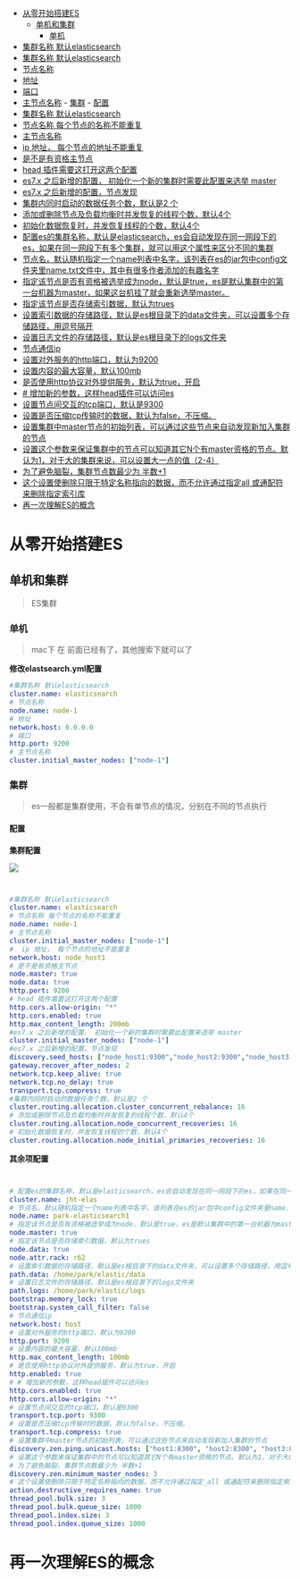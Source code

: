 <!-- TOC -->

- [从零开始搭建ES](#从零开始搭建es)
    - [单机和集群](#单机和集群)
        - [单机](#单机)
- [集群名称 默认elasticsearch](#集群名称-默认elasticsearch)
- [集群名称 默认elasticsearch](#集群名称-默认elasticsearch)
- [节点名称](#节点名称)
- [地址](#地址)
- [端口](#端口)
- [主节点名称](#主节点名称)
        - [集群](#集群)
            - [配置](#配置)
- [集群名称 默认elasticsearch](#集群名称-默认elasticsearch)
- [节点名称 每个节点的名称不能重复](#节点名称-每个节点的名称不能重复)
- [主节点名称](#主节点名称)
- [ip 地址， 每个节点的地址不能重复](#ip-地址-每个节点的地址不能重复)
- [是不是有资格主节点](#是不是有资格主节点)
- [head 插件需要这打开这两个配置](#head-插件需要这打开这两个配置)
- [es7.x 之后新增的配置， 初始化一个新的集群时需要此配置来选举 master](#es7x-之后新增的配置-初始化一个新的集群时需要此配置来选举-master)
- [es7.x 之后新增的配置，节点发现](#es7x-之后新增的配置节点发现)
- [集群内同时启动的数据任务个数，默认是2 个](#集群内同时启动的数据任务个数默认是2-个)
- [添加或删除节点及负载均衡时并发恢复的线程个数，默认4个](#添加或删除节点及负载均衡时并发恢复的线程个数默认4个)
- [初始化数据恢复时，并发恢复线程的个数，默认4个](#初始化数据恢复时并发恢复线程的个数默认4个)
- [配置es的集群名称，默认是elasticsearch，es会自动发现在同一网段下的es，如果在同一网段下有多个集群，就可以用这个属性来区分不同的集群](#配置es的集群名称默认是elasticsearches会自动发现在同一网段下的es如果在同一网段下有多个集群就可以用这个属性来区分不同的集群)
- [节点名，默认随机指定一个name列表中名字，该列表在es的jar包中config文件夹里name.txt文件中，其中有很多作者添加的有趣名字](#节点名默认随机指定一个name列表中名字该列表在es的jar包中config文件夹里nametxt文件中其中有很多作者添加的有趣名字)
- [指定该节点是否有资格被选举成为node，默认是true，es是默认集群中的第一台机器为master，如果这台机挂了就会重新选举master。](#指定该节点是否有资格被选举成为node默认是truees是默认集群中的第一台机器为master如果这台机挂了就会重新选举master)
- [指定该节点是否存储索引数据，默认为trues](#指定该节点是否存储索引数据默认为trues)
- [设置索引数据的存储路径，默认是es根目录下的data文件夹，可以设置多个存储路径，用逗号隔开](#设置索引数据的存储路径默认是es根目录下的data文件夹可以设置多个存储路径用逗号隔开)
- [设置日志文件的存储路径，默认是es根目录下的logs文件夹](#设置日志文件的存储路径默认是es根目录下的logs文件夹)
- [节点通信ip](#节点通信ip)
- [设置对外服务的http端口，默认为9200](#设置对外服务的http端口默认为9200)
- [设置内容的最大容量，默认100mb](#设置内容的最大容量默认100mb)
- [是否使用http协议对外提供服务，默认为true，开启](#是否使用http协议对外提供服务默认为true开启)
- [# 增加新的参数，这样head插件可以访问es](#-增加新的参数这样head插件可以访问es)
- [设置节点间交互的tcp端口，默认是9300](#设置节点间交互的tcp端口默认是9300)
- [设置是否压缩tcp传输时的数据，默认为false，不压缩。](#设置是否压缩tcp传输时的数据默认为false不压缩)
- [设置集群中master节点的初始列表，可以通过这些节点来自动发现新加入集群的节点](#设置集群中master节点的初始列表可以通过这些节点来自动发现新加入集群的节点)
- [设置这个参数来保证集群中的节点可以知道其它N个有master资格的节点。默认为1，对于大的集群来说，可以设置大一点的值（2-4）](#设置这个参数来保证集群中的节点可以知道其它n个有master资格的节点默认为1对于大的集群来说可以设置大一点的值2-4)
- [为了避免脑裂，集群节点数最少为 半数+1](#为了避免脑裂集群节点数最少为-半数1)
- [这个设置使删除只限于特定名称指向的数据，而不允许通过指定all 或通配符来删除指定索引库](#这个设置使删除只限于特定名称指向的数据而不允许通过指定all-或通配符来删除指定索引库)
- [再一次理解ES的概念](#再一次理解es的概念)

<!-- /TOC -->



# 从零开始搭建ES


## 单机和集群

> ES集群
### 单机

> mac下 在 前面已经有了，其他搜索下就可以了


**修改elastsearch.yml配置**


```yml
#集群名称 默认elasticsearch
cluster.name: elasticsearch
# 节点名称
node.name: node-1
# 地址
network.host: 0.0.0.0
# 端口
http.port: 9200
# 主节点名称
cluster.initial_master_nodes: ["node-1"]

```



### 集群

> es一般都是集群使用，不会有单节点的情况，分别在不同的节点执行



#### 配置

**集群配置**


![](https://xiaoboblog-bucket.oss-cn-hangzhou.aliyuncs.com/blog/20220123002308.png)


```yml


#集群名称 默认elasticsearch
cluster.name: elasticsearch
# 节点名称 每个节点的名称不能重复
node.name: node-1
# 主节点名称
cluster.initial_master_nodes: ["node-1"]
#  ip 地址， 每个节点的地址不能重复
network.host: node_host1
# 是不是有资格主节点
node.master: true
node.data: true
http.port: 9200
# head 插件需要这打开这两个配置
http.cors.allow-origin: "*"
http.cors.enabled: true
http.max_content_length: 200mb
#es7.x 之后新增的配置， 初始化一个新的集群时需要此配置来选举 master
cluster.initial_master_nodes: ["node-1"]
#es7.x 之后新增的配置，节点发现
discovery.seed_hosts: ["node_host1:9300","node_host2:9300","node_host3:9300"]
gateway.recover_after_nodes: 2
network.tcp.keep_alive: true
network.tcp.no_delay: true
transport.tcp.compress: true
#集群内同时启动的数据任务个数，默认是2 个
cluster.routing.allocation.cluster_concurrent_rebalance: 16
# 添加或删除节点及负载均衡时并发恢复的线程个数，默认4个
cluster.routing.allocation.node_concurrent_recoveries: 16
# 初始化数据恢复时，并发恢复线程的个数，默认4个
cluster.routing.allocation.node_initial_primaries_recoveries: 16

```

**其余项配置**


```yml


# 配置es的集群名称，默认是elasticsearch，es会自动发现在同一网段下的es，如果在同一网段下有多个集群，就可以用这个属性来区分不同的集群
cluster.name: jht-elas
# 节点名，默认随机指定一个name列表中名字，该列表在es的jar包中config文件夹里name.txt文件中，其中有很多作者添加的有趣名字
node.name: park-elasticsearch1
# 指定该节点是否有资格被选举成为node，默认是true，es是默认集群中的第一台机器为master，如果这台机挂了就会重新选举master。
node.master: true
# 指定该节点是否存储索引数据，默认为trues
node.data: true
node.attr.rack: r62
# 设置索引数据的存储路径，默认是es根目录下的data文件夹，可以设置多个存储路径，用逗号隔开
path.data: /home/park/elastic/data
# 设置日志文件的存储路径，默认是es根目录下的logs文件夹
path.logs: /home/park/elastic/logs
bootstrap.memory_lock: true
bootstrap.system_call_filter: false
# 节点通信ip
network.host: host
# 设置对外服务的http端口，默认为9200
http.port: 9200
# 设置内容的最大容量，默认100mb
http.max_content_length: 100mb
# 是否使用http协议对外提供服务，默认为true，开启
http.enabled: true
# # 增加新的参数，这样head插件可以访问es
http.cors.enabled: true
http.cors.allow-origin: "*"
# 设置节点间交互的tcp端口，默认是9300
transport.tcp.port: 9300
# 设置是否压缩tcp传输时的数据，默认为false，不压缩。
transport.tcp.compress: true
# 设置集群中master节点的初始列表，可以通过这些节点来自动发现新加入集群的节点
discovery.zen.ping.unicast.hosts: ["host1:8300", "host2:8300", "host3:8300"]
# 设置这个参数来保证集群中的节点可以知道其它N个有master资格的节点。默认为1，对于大的集群来说，可以设置大一点的值（2-4）
# 为了避免脑裂，集群节点数最少为 半数+1
discovery.zen.minimum_master_nodes: 3
# 这个设置使删除只限于特定名称指向的数据，而不允许通过指定_all 或通配符来删除指定索引库
action.destructive_requires_name: true
thread_pool.bulk.size: 3
thread_pool.bulk.queue_size: 1000
thread_pool.index.size: 3
thread_pool.index.queue_size: 1000


```




# 再一次理解ES的概念








